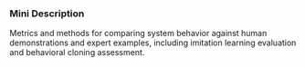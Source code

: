 ### Mini Description

Metrics and methods for comparing system behavior against human demonstrations and expert examples, including imitation learning evaluation and behavioral cloning assessment.
